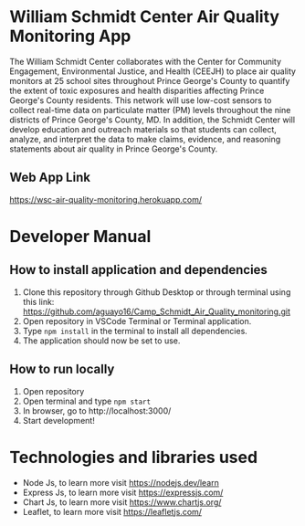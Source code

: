 # William Schmidt Center Air Quality Monitoring App
The William Schmidt Center collaborates with the Center for Community Engagement, Environmental Justice, and Health (CEEJH) to place air quality monitors at 25 school sites throughout Prince George's County to quantify the extent of toxic exposures and health disparities affecting Prince George's County residents. This network will use low-cost sensors to collect real-time data on particulate matter (PM) levels throughout the nine districts of Prince George's County, MD. In addition, the Schmidt Center will develop education and outreach materials so that students can collect, analyze, and interpret the data to make claims, evidence, and reasoning statements about air quality in Prince George's County.
## Web App Link
https://wsc-air-quality-monitoring.herokuapp.com/
# Developer Manual
## How to install application and dependencies
1. Clone this repository through Github Desktop or through terminal using this link: https://github.com/aguayo16/Camp_Schmidt_Air_Quality_monitoring.git
2. Open repository in VSCode Terminal or Terminal application.
3. Type `npm install` in the terminal to install all dependencies.
4. The application should now be set to use.
## How to run locally
1. Open repository
2. Open terminal and type `npm start`
3. In browser, go to http://localhost:3000/
4. Start development!
# Technologies and libraries used
* Node Js, to learn more visit https://nodejs.dev/learn
* Express Js, to learn more visit https://expressjs.com/
* Chart Js, to learn more visit https://www.chartjs.org/
* Leaflet, to learn more visit https://leafletjs.com/
